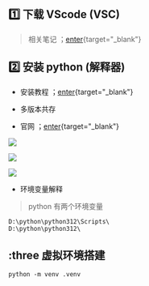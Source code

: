 ## :one: 下载 VScode (VSC)

> 相关笔记 ；[enter](/repo/vscode/00%20重要提醒.md){target="_blank"}

## :two: 安装 python (解释器)

- 安装教程 ；[enter](https://www.bilibili.com/video/BV1TN411K7sn?p=2&vd_source=e69282b186363aa56c436669fa5b11e8){target="_blank"}

- 多版本共存

- 官网 ；[enter](https://www.python.org/downloads/){target="_blank"}

![](/notesPic/202402271419.png)  

![](/notesPic/202402271426.png)  

![](/notesPic/202402271436.png)

- 环境变量解释

> python 有两个环境变量

```shell
D:\python\python312\Scripts\
D:\python\python312\
```

## :three 虚拟环境搭建

```shell
python -m venv .venv
```